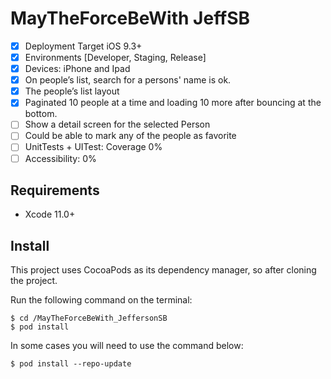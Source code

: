 # MayTheForceBeWith JeffSB

  * [x] Deployment Target iOS 9.3+
  * [x] Environments [Developer, Staging, Release]
  * [x] Devices: iPhone and Ipad
  * [x] On people’s list, search for a persons' name is ok.
  * [x] The people’s list layout
  * [x] Paginated 10 people at a time and loading 10 more after bouncing at the bottom.
  * [ ] Show a detail screen for the selected Person
  * [ ] Could be able to mark any of the people as favorite
  * [ ] UnitTests + UITest: Coverage 0%
  * [ ] Accessibility: 0%
  
## Requirements
- Xcode 11.0+

## Install
This project uses CocoaPods as its dependency manager, so after cloning the project.

Run the following command on the terminal:
```
$ cd /MayTheForceBeWith_JeffersonSB
$ pod install
```

In some cases you will need to use the command below:
```
$ pod install --repo-update
```
